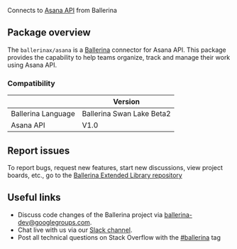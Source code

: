 Connects to [Asana API](https://developers.asana.com/docs) from Ballerina

## Package overview
The `ballerinax/asana` is a [Ballerina](https://ballerina.io/) connector for Asana API.
This package provides the capability to help teams organize, track and manage their work using Asana API.

### Compatibility
|                    | Version                   |
|--------------------|---------------------------|
| Ballerina Language | Ballerina Swan Lake Beta2 |
| Asana API          | V1.0                        |

## Report issues
To report bugs, request new features, start new discussions, view project boards, etc., go to the [Ballerina Extended Library repository](https://github.com/ballerina-platform/ballerina-extended-library)

## Useful links
- Discuss code changes of the Ballerina project via [ballerina-dev@googlegroups.com](mailto:ballerina-dev@googlegroups.com).
- Chat live with us via our [Slack channel](https://ballerina.io/community/slack/).
- Post all technical questions on Stack Overflow with the [#ballerina](https://stackoverflow.com/questions/tagged/ballerina) tag
